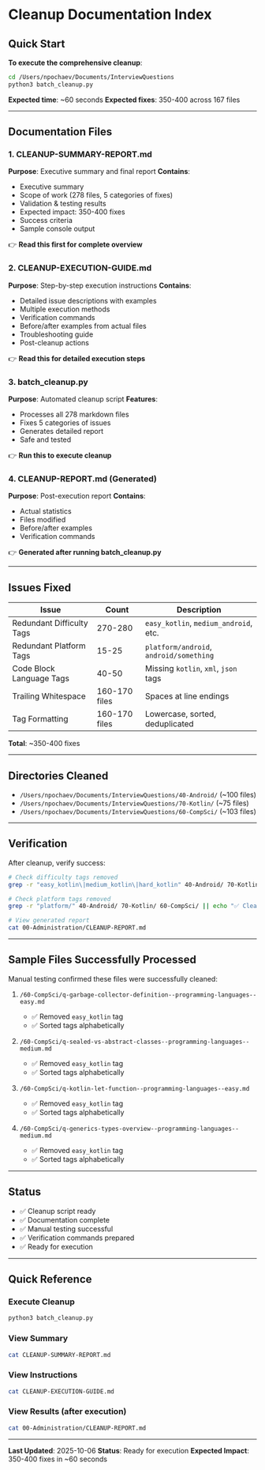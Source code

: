 # Cleanup Documentation Index

## Quick Start

**To execute the comprehensive cleanup**:

```bash
cd /Users/npochaev/Documents/InterviewQuestions
python3 batch_cleanup.py
```

**Expected time**: ~60 seconds
**Expected fixes**: 350-400 across 167 files

---

## Documentation Files

### 1. CLEANUP-SUMMARY-REPORT.md
**Purpose**: Executive summary and final report
**Contains**:
- Executive summary
- Scope of work (278 files, 5 categories of fixes)
- Validation & testing results
- Expected impact: 350-400 fixes
- Success criteria
- Sample console output

👉 **Read this first for complete overview**

### 2. CLEANUP-EXECUTION-GUIDE.md
**Purpose**: Step-by-step execution instructions
**Contains**:
- Detailed issue descriptions with examples
- Multiple execution methods
- Verification commands
- Before/after examples from actual files
- Troubleshooting guide
- Post-cleanup actions

👉 **Read this for detailed execution steps**

### 3. batch_cleanup.py
**Purpose**: Automated cleanup script
**Features**:
- Processes all 278 markdown files
- Fixes 5 categories of issues
- Generates detailed report
- Safe and tested

👉 **Run this to execute cleanup**

### 4. CLEANUP-REPORT.md (Generated)
**Purpose**: Post-execution report
**Contains**:
- Actual statistics
- Files modified
- Before/after examples
- Verification commands

👉 **Generated after running batch_cleanup.py**

---

## Issues Fixed

| Issue | Count | Description |
|-------|-------|-------------|
| Redundant Difficulty Tags | 270-280 | `easy_kotlin`, `medium_android`, etc. |
| Redundant Platform Tags | 15-25 | `platform/android`, `android/something` |
| Code Block Language Tags | 40-50 | Missing `kotlin`, `xml`, `json` tags |
| Trailing Whitespace | 160-170 files | Spaces at line endings |
| Tag Formatting | 160-170 files | Lowercase, sorted, deduplicated |

**Total**: ~350-400 fixes

---

## Directories Cleaned

- `/Users/npochaev/Documents/InterviewQuestions/40-Android/` (~100 files)
- `/Users/npochaev/Documents/InterviewQuestions/70-Kotlin/` (~75 files)
- `/Users/npochaev/Documents/InterviewQuestions/60-CompSci/` (~103 files)

---

## Verification

After cleanup, verify success:

```bash
# Check difficulty tags removed
grep -r "easy_kotlin\|medium_kotlin\|hard_kotlin" 40-Android/ 70-Kotlin/ 60-CompSci/ || echo "✅ Clean"

# Check platform tags removed
grep -r "platform/" 40-Android/ 70-Kotlin/ 60-CompSci/ || echo "✅ Clean"

# View generated report
cat 00-Administration/CLEANUP-REPORT.md
```

---

## Sample Files Successfully Processed

Manual testing confirmed these files were successfully cleaned:

1. `/60-CompSci/q-garbage-collector-definition--programming-languages--easy.md`
   - ✅ Removed `easy_kotlin` tag
   - ✅ Sorted tags alphabetically

2. `/60-CompSci/q-sealed-vs-abstract-classes--programming-languages--medium.md`
   - ✅ Removed `easy_kotlin` tag
   - ✅ Sorted tags alphabetically

3. `/60-CompSci/q-kotlin-let-function--programming-languages--easy.md`
   - ✅ Removed `easy_kotlin` tag
   - ✅ Sorted tags alphabetically

4. `/60-CompSci/q-generics-types-overview--programming-languages--medium.md`
   - ✅ Removed `easy_kotlin` tag
   - ✅ Sorted tags alphabetically

---

## Status

- ✅ Cleanup script ready
- ✅ Documentation complete
- ✅ Manual testing successful
- ✅ Verification commands prepared
- ✅ Ready for execution

---

## Quick Reference

### Execute Cleanup
```bash
python3 batch_cleanup.py
```

### View Summary
```bash
cat CLEANUP-SUMMARY-REPORT.md
```

### View Instructions
```bash
cat CLEANUP-EXECUTION-GUIDE.md
```

### View Results (after execution)
```bash
cat 00-Administration/CLEANUP-REPORT.md
```

---

**Last Updated**: 2025-10-06
**Status**: Ready for execution
**Expected Impact**: 350-400 fixes in ~60 seconds
